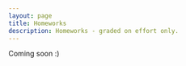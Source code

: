 ```yaml
---
layout: page
title: Homeworks
description: Homeworks - graded on effort only.
---
```


Coming soon :)
